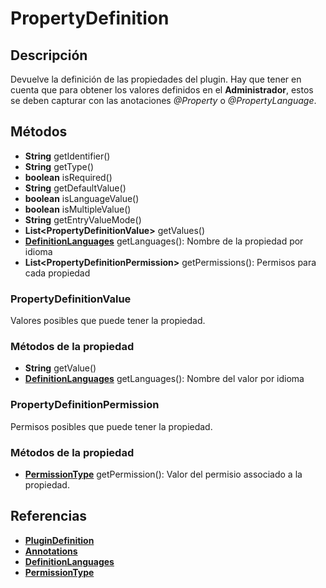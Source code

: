 # PropertyDefinition

## Descripción

Devuelve la definición de las propiedades del plugin. Hay que tener en cuenta que para obtener los valores definidos en el **Administrador**, estos se deben capturar con las anotaciones *@Property* o *@PropertyLanguage*.

## Métodos

- **String** getIdentifier()
- **String** getType()
- **boolean** isRequired()
- **String** getDefaultValue()
- **boolean** isLanguageValue()
- **boolean** isMultipleValue()
- **String** getEntryValueMode()
- **List\<PropertyDefinitionValue>** getValues()
- **[DefinitionLanguages](DefinitionLanguages.md)** getLanguages(): Nombre de la propiedad por idioma
- **List\<PropertyDefinitionPermission>** getPermissions(): Permisos para cada propiedad

### PropertyDefinitionValue

Valores posibles que puede tener la propiedad.

### Métodos de la propiedad

- **String** getValue()
- **[DefinitionLanguages](DefinitionLanguages.md)** getLanguages(): Nombre del valor por idioma

### PropertyDefinitionPermission

Permisos posibles que puede tener la propiedad.

### Métodos de la propiedad

- **[PermissionType](../Enums/README.md#PermissionType)** getPermission(): Valor del permisio associado a la propiedad.

## Referencias

- **[PluginDefinition](PluginDefinition.md)**
- **[Annotations](../../Annotations.md)**
- **[DefinitionLanguages](DefinitionLanguages.md)**
- **[PermissionType](../Enums/README.md#PermissionType)**

